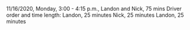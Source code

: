 11/16/2020, Monday, 3:00 - 4:15 p.m., Landon and Nick, 75 mins
Driver order and time length:
Landon, 25 minutes
Nick, 25 minutes
Landon, 25 minutes